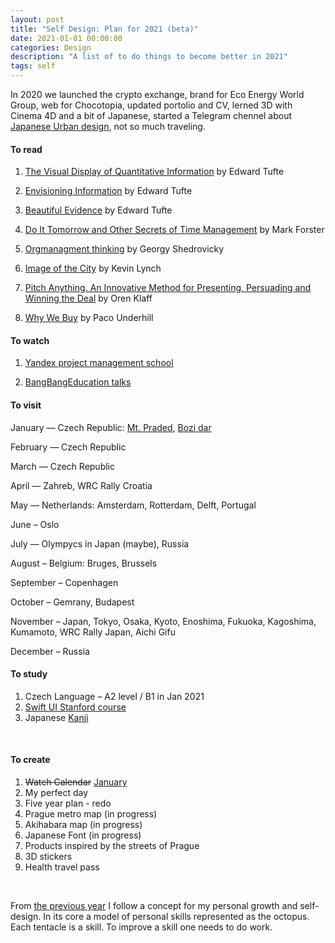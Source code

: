 ```yaml
---
layout: post
title: "Self Design: Plan for 2021 (beta)"
date: 2021-01-01 00:00:00
categories: Design
description: "A list of to do things to become better in 2021"
tags: self
---
```


In 2020 we launched the crypto exchange, brand for Eco Energy World Group, web for Chocotopia, updated portolio and CV, lerned 3D with Cinema 4D and a bit of Japanese, started a Telegram chennel about [Japanese Urban design](https://t.me/japancitydesign), not so much traveling. 

#### To read

1. [The Visual Display of Quantitative Information](https://www.edwardtufte.com/tufte/books_vdqi) by Edward Tufte

2. [Envisioning Information](https://www.edwardtufte.com/tufte/books_ei) by Edward Tufte

3. [Beautiful Evidence](https://www.edwardtufte.com/tufte/books_be) by Edward Tufte

5. [Do It Tomorrow and Other Secrets of Time Management](https://www.amazon.com/Tomorrow-Other-Secrets-Time-Management/dp/0340909129/?ref=ldwg03-20) by Mark Forster

7. [Orgmanagment thinking](https://www.artlebedev.ru/izdal/orgupravlencheskoe-myshlenie/) by Georgy Shedrovicky

8. [Image of the City](https://www.amazon.com/Image-Harvard-Mit-Joint-Center-Studies/dp/0262620014) by Kevin Lynch

9. [Pitch Anything. An Innovative Method for Presenting, Persuading and Winning the Deal](https://www.amazon.com/Pitch-Anything-Innovative-Presenting-Persuading/dp/0071752854) by Oren Klaff

10. [Why We Buy](https://www.amazon.com/Why-We-Buy-Shopping-Updated-Internet/dp/1416595244) by Paco Underhill

    

#### To watch

1. [Yandex project management school](https://www.youtube.com/channel/UCQmAuu6V3kSzdIfrszr5iKg)

2. [BangBangEducation talks](https://point.bangbangeducation.ru/talks)

   

#### To visit

January — Czech Republic: [Mt. Praded](https://www.icloud.com/sharedalbum/#B0vGnbeumGfN9uc), [Bozi dar](https://www.icloud.com/sharedalbum/#B0vGtec4XG3MpJx)

February — Czech Republic

March —  Czech Republic

April — Zahreb, WRC Rally Croatia 

May — Netherlands: Amsterdam, Rotterdam, Delft, Portugal 

June – Oslo

July — Olympycs in Japan (maybe), Russia

August – Belgium: Bruges, Brussels

September – Copenhagen

October – Gemrany, Budapest

November  – Japan, Tokyo, Osaka, Kyoto, Enoshima, Fukuoka, Kagoshima, Kumamoto, WRC Rally Japan, Aichi Gifu

December – Russia

#### To study

1. Czech Language – A2 level / B1 in Jan 2021
2. [Swift UI Stanford course](https://cs193p.sites.stanford.edu/) 
3. Japanese [Kanji](http://www.guidetojapanese.org/learn/complete/kanji) 

  ​    


#### To create

1. ~~Watch Calendar~~ [January](/design/2021/01/06/watch-calendar.html)
2. My perfect day
3. Five year plan - redo
4. Prague metro map (in progress)
5. Akihabara map (in progress)
6. Japanese Font (in progress)
7. Products inspired by the streets of Prague
8. 3D stickers
9. Health travel pass

<br>

From [the previous year](/design/2019/01/14/plan-2019.html) I follow a concept for my personal growth and self-design. In its core a model of personal skills represented as the octopus. Each tentacle is a skill. To improve a skill one needs to do work.